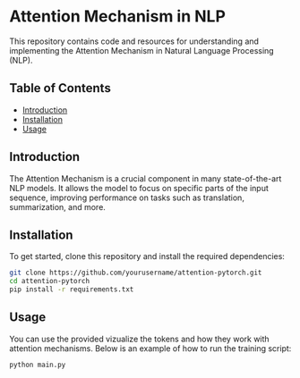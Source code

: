 # Attention Mechanism in NLP

This repository contains code and resources for understanding and implementing the Attention Mechanism in Natural Language Processing (NLP).

## Table of Contents
- [Introduction](#introduction)
- [Installation](#installation)
- [Usage](#usage)


## Introduction
The Attention Mechanism is a crucial component in many state-of-the-art NLP models. It allows the model to focus on specific parts of the input sequence, improving performance on tasks such as translation, summarization, and more.

## Installation
To get started, clone this repository and install the required dependencies:

```bash
git clone https://github.com/yourusername/attention-pytorch.git
cd attention-pytorch
pip install -r requirements.txt
```

## Usage
You can use the provided vizualize the tokens and how they work with attention mechanisms. Below is an example of how to run the training script:

```bash
python main.py
```